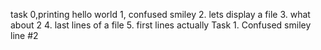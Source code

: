 task 0,printing hello world
1, confused smiley
2. lets display a file
3. what about 2
4. last lines of a file
5. first lines actually
Task 1. Confused smiley
line #2
